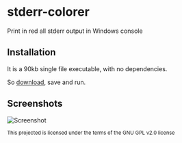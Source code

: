 # stderr-colorer
Print in red all stderr output in Windows console

## Installation

It is a 90kb single file executable, with no dependencies.

So [download][release], save and run.

## Screenshots

![Screenshot][ss]

<sub>This projected is licensed under the terms of the GNU GPL v2.0 license</sub>

[release]: https://github.com/kobilutil/stderr-colorer/releases/latest
[ss]: https://github.com/kobilutil/stderr-colorer/raw/master/images/screenshot.png "Screenshot"
